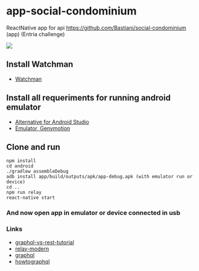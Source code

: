 # app-social-condominium
ReactNative app for api https://github.com/Bastiani/social-condominium (app) (Entria challenge)

![](https://s3-sa-east-1.amazonaws.com/rfdev/entria_test.gif)

## Install Watchman
* [Watchman](https://facebook.github.io/watchman/docs/install.html#installing-from-source)

## Install all requeriments for running android emulator
* [Alternative for Android Studio](https://medium.com/skyshidigital/install-react-native-without-android-studio-366317419e7e)
* [Emulator, Genymotion](https://www.genymotion.com/fun-zone/)

## Clone and run
```
npm install
cd android
./gradlew assembleDebug
adb install app/build/outputs/apk/app-debug.apk (with emulator run or device)
cd ..
npm run relay
react-native start
```
### And now open app in emulator or device connected in usb

### Links
* [graphql-vs-rest-tutorial](https://www.toptal.com/api-development/graphql-vs-rest-tutorial)
* [relay-modern](https://facebook.github.io/relay/docs/en/relay-modern.html)
* [graphql](http://graphql.org/learn/)
* [howtographql](https://www.howtographql.com/)
